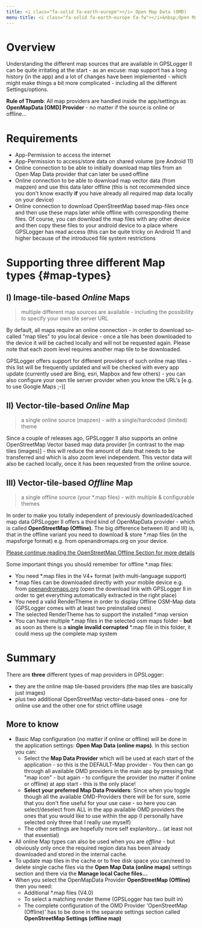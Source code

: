 ```yaml
---
title: <i class="fa-solid fa-earth-europe"></i> Open Map Data (OMD)
menu-title: <i class="fa-solid fa-earth-europe fa-fw"></i>&nbsp;Open Map Data
---
```

# Overview
Understanding the different map sources that are available in GPSLogger II can be quite irritating at the start - as
an excuse: map support has a long history (in the app) and a lot of changes have been implemented - which might make
things a bit more complicated - including all the different Settings/options.

**Rule of Thumb**: All map providers are handled inside the app/settings as **OpenMapData [OMD] Provider** - no matter
if the source is online or offline...

# Requirements
- App-Permission to access the internet
- App-Permission to access/store data on shared volume (pre Android 11)
- Online connection to be able to initially download map tiles from an Open Map Data provider that can later be
  used offline
- Online connection to be able to download map vector data (from mapzen) and use this data later offline (this is not 
  recommended since you don't know exactly **if** you have already all required map data locally on your device)
- Online connection to download OpenStreetMap based map-files once and then use these maps later while offline with
  corresponding theme files. Of course, you can download the map files with any other device and then copy these files
  to your android device to a place where GPSLogger has read access (this can be quite tricky on Android 11 and higher
  because of the introduced file system restrictions

# Supporting three different Map types {#map-types}
## I) Image-tile-based _Online_ Maps
> multiple different map sources are available - including the possibility to specify your own tile server URL

By default, all maps require an online connection - in order to download so-called "map tiles" to you local device -
once a tile has been downloaded to the device it will be cached locally and will not be requested again. Please note
that each zoom level requires another map tile to be downloaded.

GPSLogger offers support for different providers of such online map tiles - this list will be frequently updated and will
be checked with every app update (currently used are Bing, esri, Mapbox and few others) - you can also configure your
own tile server provider when you know the URL's \[e.g. to use Google Maps ;-)\]

## II) Vector-tile-based _Online_ Map
> a single online source (mapzen) - with a single/hardcoded (limited) theme

Since a couple of releases ago, GPSLogger II also supports an online OpenStreetMap Vector based map data
provider \[in contrast to the map tiles (images)\] - this will reduce the amount of data that needs to be transferred and
which is also zoom level independent. This vector data will also be cached locally, once it has been requested from the
online source.

## III) Vector-tile-based _Offline_ Map
> a single offline source (your *.map files) - with multiple & configurable themes

In order to make you totally independent of previously downloaded/cached map data GPSLogger II offers a third kind of
OpenMapData provider - which is called **OpenStreetMap (Offline)**. The big difference between II) and III) is, that in
the offline variant you need to download & store *.map files (in the mapsforge format) e.g. from openandromaps.org on
your device.

[Please continue reading the OpenStreetMap Offline Section for more details](./2300-osmoffline.html)

Some important things you should remember for offline *.map files:

- You need *.map files in the V4+ format (with multi-language support)
- *.map files can be downloaded directly with your mobile device e.g. from
  [openandromaps.org](https://www.openandromaps.org/) (open the download link with GPSLogger II in order to get
  everything automatically extracted in the right place)
- You need a valid RenderTheme in order to display Offline OSM-Map data (GPSLogger comes with at least two preinstalled
  ones)
- The selected RenderTheme has to support the installed *.map version 
- You can have multiple *.map files in the selected osm maps folder - **but** as soon as there is a **single invalid
  corrupted** *.map file in this folder, it could mess up the complete map system

# Summary
There are **three** different types of map providers in GPSLogger:
- they are the online map tile-based providers (the map tiles are basically just images)
- plus two additional OpenStreetMap vector-data-based ones - one for online use and the other one for strict offline usage

## More to know
- Basic Map configuration (no matter if online or offline) will be done in the application settings: **Open Map Data
  (online maps)**. In this section you can:
    - Select the **Map Data Provider** which will be used at each start of the application - so this is the DEFAULT-Map
      provider - You then can go through all available OMD providers in the main app by pressing that "map icon" - but
      again - to configure the provider (no matter if online or offline) at app start - this is the only place!
    - **Select your preferred Map Data Providers**: Since when you toggle though all the available OMD-Providers there
      will be for sure, some that you don't fine useful for your use case - so here you can select/deselect from ALL in
      the app available OMD providers the ones that you would like to use within the app (I personally have selected
      only three that I really use myself)
    - The other settings are hopefully more self explanitory... (at least not that essential)
- All online Map types can also be used when you are _offline_ - but obviously only once the required region data has
  been already downloaded and stored in the internal cache.
- To update map tiles in the cache or to free disk space you can/need to delete single cache files via the **Open Map
  Data (online maps)** settings section and there via the **Manage local Cache files...**
- When you select the OpenMapData Provider **OpenStreetMap (Offline)** then you need:
    - Additional *.map files (V4.0)
    - To select a matching render theme (GPSLogger has two built in)
    - The complete configuration of the OMD Provider 'OpenStreetMap (Offline)' has to be done in the separate
      settings section called **OpenStreetMap Settings (offline map)**
